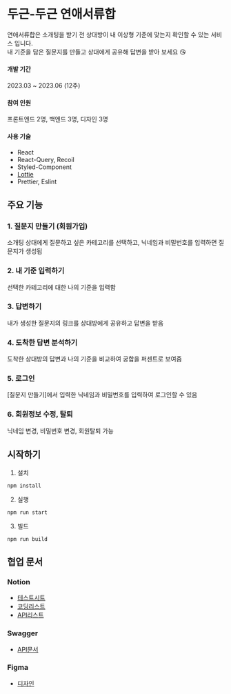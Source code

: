 두근-두근 연애서류합
=============
연애서류합은 소개팅을 받기 전 상대방이 내 이상형 기준에 맞는지 확인할 수 있는 서비스 입니다.   
내 기준을 담은 질문지를 만들고 상대에게 공유해 답변을 받아 보세요 😘

#### 개발 기간
2023.03 ~ 2023.06 (12주)

#### 참여 인원
프론트엔드 2명, 백엔드 3명, 디자인 3명

#### 사용 기술
* React
* React-Query, Recoil 
* Styled-Component
* [Lottie](https://airbnb.io/lottie/#/web)
* Prettier, Eslint

## 주요 기능
### 1. 질문지 만들기 (회원가입)
소개팅 상대에게 질문하고 싶은 카테고리를 선택하고, 닉네임과 비밀번호를 입력하면 질문지가 생성됨
### 2. 내 기준 입력하기
선택한 카테고리에 대한 나의 기준을 입력함
### 3. 답변하기
내가 생성한 질문지의 링크를 상대방에게 공유하고 답변을 받음
### 4. 도착한 답변 분석하기
도착한 상대방의 답변과 나의 기준을 비교하여 궁합을 퍼센트로 보여줌
### 5. 로그인
[질문지 만들기]에서 입력한 닉네임과 비밀번호를 입력하여 로그인할 수 있음
### 6. 회원정보 수정, 탈퇴
닉네임 변경, 비밀번호 변경, 회원탈퇴 가능

## 시작하기
1. 설치
```
npm install
```
2. 실행
```
npm run start
```
3. 빌드
```
npm run build
```


## 협업 문서
### Notion

* <a href="https://www.notion.so/minuxx/be45aec614a74078b437845a80bab34c?pvs=4" target="_blank">테스트시트</a>    
* <a href="https://www.notion.so/minuxx/d6ac81b071924e72bdb492d0eac2a94a?v=ed6fe7603b1f48b79ec9488109db228a&pvs=4" target="_blank">코딩리스트</a>
* <a href="https://www.notion.so/minuxx/API-Sheet-d111fd6eebeb432297e7f413cdbd4fa7?pvs=4" target="_blank">API리스트</a>   

### Swagger
* <a href="http://3.239.26.220:8080/dailyb/swagger-ui/index.html#/" target="_blank">API문서</a>    

### Figma
* <a href="https://www.figma.com/file/8qs7dpuzT5DClrdzIBblmh/%EA%B9%8C%EA%B9%8C%EB%93%A4?type=design&node-id=201%3A1038&mode=design&t=ut56TkUQYoR3jelk-1" target="_blank">디자인</a>
